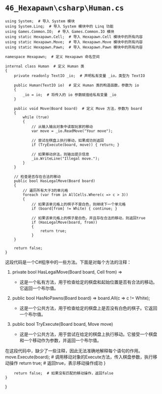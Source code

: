 # `46_Hexapawn\csharp\Human.cs`

```
using System;  # 导入 System 模块
using System.Linq;  # 导入 System 模块中的 Linq 功能
using Games.Common.IO;  # 导入 Games.Common.IO 模块
using static Hexapawn.Cell;  # 导入 Hexapawn.Cell 模块中的所有内容
using static Hexapawn.Move;  # 导入 Hexapawn.Move 模块中的所有内容
using static Hexapawn.Pawn;  # 导入 Hexapawn.Pawn 模块中的所有内容

namespace Hexapawn;  # 定义 Hexapawn 命名空间

internal class Human  # 定义 Human 类
{
    private readonly TextIO _io;  # 声明私有变量 _io，类型为 TextIO

    public Human(TextIO io)  # 定义 Human 类的构造函数，参数为 io
    {
        _io = io;  # 将传入的 io 参数赋值给私有变量 _io
    }

    public void Move(Board board)  # 定义 Move 方法，参数为 board
    {
        while (true)
        {
            // 从输入输出对象中读取玩家的移动
            var move = _io.ReadMove("Your move");

            // 尝试在棋盘上执行移动，如果成功则返回
            if (TryExecute(board, move)) { return; }

            // 如果移动非法，则输出提示信息
            _io.WriteLine("Illegal move.");
        }
    }

    // 检查是否存在合法的移动
    public bool HasLegalMove(Board board)
    {
        // 遍历所有大于3的单元格
        foreach (var from in AllCells.Where(c => c > 3))
        {
            // 如果该单元格上的棋子不是白色，则继续下一个单元格
            if (board[from] != White) { continue; }

            // 如果该单元格上的棋子是白色，并且存在合法的移动，则返回true
            if (HasLegalMove(board, from))
            {
                return true;
            }
    }

    return false;
}
```

这段代码是一个C#程序中的一些方法。下面是对每个方法的注释：

1. private bool HasLegalMove(Board board, Cell from) =>
   - 这是一个私有方法，用于检查给定的棋盘和起始位置是否有合法的移动。它返回一个布尔值。

2. public bool HasNoPawns(Board board) => board.All(c => c != White);
   - 这是一个公共方法，用于检查给定的棋盘上是否没有白色的棋子。它返回一个布尔值。

3. public bool TryExecute(Board board, Move move)
   - 这是一个公共方法，用于尝试在给定的棋盘上执行移动。它接受一个棋盘和一个移动作为参数，并返回一个布尔值。

在这段代码中，缺少了一些注释，因此无法准确地解释每个语句的作用。
            move.Execute(board);  # 调用移动对象的Execute方法，传入棋盘参数，执行移动操作
            return true;  # 返回true，表示移动操作成功
        }

        return false;  # 如果没有匹配的移动操作，返回false
    }
}
```